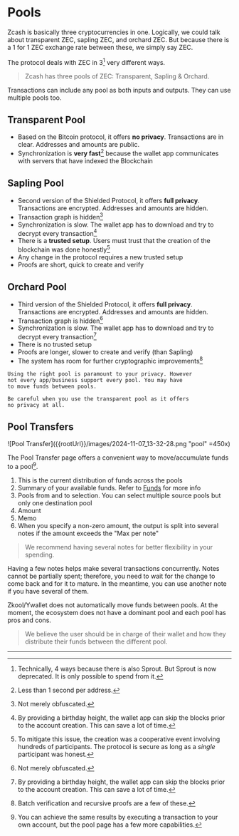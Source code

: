 # Pools

Zcash is basically three cryptocurrencies in one. Logically,
we could talk about transparent ZEC, sapling ZEC, and orchard
ZEC. But because there is a 1 for 1 ZEC exchange rate between
these, we simply say ZEC.

The protocol deals with ZEC in 3[^1] very different ways.

> Zcash has three pools of ZEC: Transparent, Sapling & Orchard.

Transactions can include any pool as both inputs and outputs.
They can use multiple pools too.

## Transparent Pool

- Based on the Bitcoin protocol, it offers **no privacy**. Transactions
are in clear. Addresses and amounts are public.
- Synchronization is **very fast**[^2] because the wallet app
communicates with servers that have indexed the Blockchain

## Sapling Pool

- Second version of the Shielded Protocol, it offers **full privacy**.
Transactions are encrypted. Addresses and amounts are hidden.
- Transaction graph is hidden[^3]
- Synchronization is slow. The wallet app has to download and
try to decrypt every transaction[^4]
- There is a **trusted setup**. Users must trust that the creation
of the blockchain was done honestly[^5]
- Any change in the protocol requires a new trusted setup
- Proofs are short, quick to create and verify

## Orchard Pool

- Third version of the Shielded Protocol, it offers **full privacy**.
Transactions are encrypted. Addresses and amounts are hidden.
- Transaction graph is hidden[^3]
- Synchronization is slow. The wallet app has to download and
try to decrypt every transaction[^4]
- There is no trusted setup
- Proofs are longer, slower to create and verify (than Sapling)
- The system has room for further cryptographic improvements[^6]

```admonish warning
Using the right pool is paramount to your privacy. However
not every app/business support every pool. You may have
to move funds between pools.

Be careful when you use the transparent pool as it offers
no privacy at all.
```

## Pool Transfers

![Pool Transfer]({{rootUrl}}/images/2024-11-07_13-32-28.png "pool" =450x)

The Pool Transfer page offers a convenient way to move/accumulate
funds to a pool[^7].

1. This is the current distribution of funds across the pools
1. Summary of your available funds. Refer to 
[Funds](../basic/send.md#funds) for more info
1. Pools from and to selection. You can select multiple source
pools but only one destination pool
1. Amount
1. Memo
1. When you specify a non-zero amount, the output is split
into several notes if the amount exceeds the "Max per note"

> We recommend having several notes for better
flexibility in your spending.

Having a few notes helps make several transactions concurrently.
Notes cannot be partially spent; therefore, you need to wait for the
change to come back and for it to mature. 
In the meantime, you can use another note if you have several of them.

Zkool/Ywallet does not automatically move funds between pools.
At the moment, the ecosystem does not have a dominant
pool and each pool has pros and cons.

> We believe the user should be in charge of their wallet
and how they distribute their funds between the different pool.

---
[^1]: Technically, 4 ways because there is also Sprout. But
Sprout is now deprecated. It is only possible to spend
from it.
[^2]: Less than 1 second per address.
[^3]: Not merely obfuscated.
[^4]: By providing a birthday height, the wallet app can
skip the blocks prior to the account creation. This can
save a lot of time.
[^5]: To mitigate this issue, the creation was a cooperative
event involving hundreds of participants. The protocol is
secure as long as a *single* participant was honest.
[^6]: Batch verification and recursive proofs are a few of these.
[^7]: You can achieve the same results by executing a transaction
to your own account, but the pool page has a few more capabilities.

